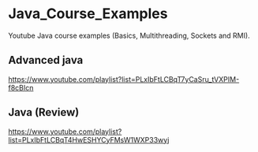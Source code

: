 # Java_Course_Examples
Youtube Java course examples (Basics, Multithreading, Sockets and RMI).

## Advanced java
https://www.youtube.com/playlist?list=PLxIbFtLCBqT7yCaSru_tVXPIM-f8cBIcn

## Java (Review)
https://www.youtube.com/playlist?list=PLxIbFtLCBqT4HwESHYCyFMsW1WXP33wyj
